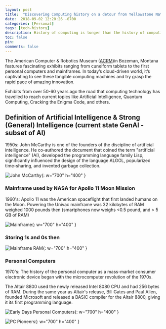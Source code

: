 ```yaml
---
layout: post
title:  "Discovering Computing history on a detour from Yellowstone National Park"
date:  2018-09-02 12:20:26 -0700
categories: [Personal]
tags: [tech-history]
description: History of computing is longer than the history of computing hardware and includes the history of methods intended for pen and paper or for chalk and slate, with or without the aid of tables.
toc: false
pin: 
comments: false
---
```


The American Computer & Robotics Museum ([ACRM](https://acrmuseum.org/))in Bozeman, Montana features fascinating exhibits ranging from cuneiform tablets to the first personal computers and mainframes. In today’s cloud-driven world, it’s captivating to see these tangible computing machines and try grasp the rapid pace of amazing innovation.

Exhibits from over 50-60 years ago the road that computing technology has travelled to reach current topics like Artificial Intelligence, Quantum Computing, Cracking the Enigma Code, and others.

## Definition of Artificial Intelligence & Strong (General) Intelligence (current state GenAI - subset of AI)
1950s: John McCarthy is one of the founders of the discipline of artificial intelligence. He co-authored the document that coined the term "artificial intelligence" (AI), developed the programming language family Lisp, significantly influenced the design of the language ALGOL, popularized time-sharing, and invented garbage collection.

![John McCarthy ](https://ketanhm.github.io/images/John-Mccarthy-AI.jpeg){: w="700" h="400" }

### Mainframe used by NASA for Apollo 11 Moon Mission
1960's: Apollo 11 was the American spaceflight that first landed humans on the Moon. Powering the Univac mainframe was 32 kilobytes of RAM weighed 1000 pounds then (smartphones now weighs <0.5 pound, and > 5 GB of RAM)

![Mainframe](https://ketanhm.github.io/images/mainframe.jpeg){: w="700" h="400" }

### Storing 1s and 0s then

![Mainframe RAM](https://ketanhm.github.io/images/memory.jpeg){: w="700" h="400" }


### Personal Computers
1970's: The history of the personal computer as a mass-market consumer electronic device began with the microcomputer revolution of the 1970s.

The Altair 8800 used the newly released Intel 8080 CPU and had 256 bytes of RAM. During the same year as Altair's release, Bill Gates and Paul Allen, founded Microsoft and released a BASIC compiler for the Altair 8800, giving it its first programming language.

![Early Days Personal Computers](https://ketanhm.github.io/images/pc2.jpeg){: w="700" h="400" }


![PC Pioneers](https://ketanhm.github.io/images/pc.jpeg){: w="700" h="400" }

